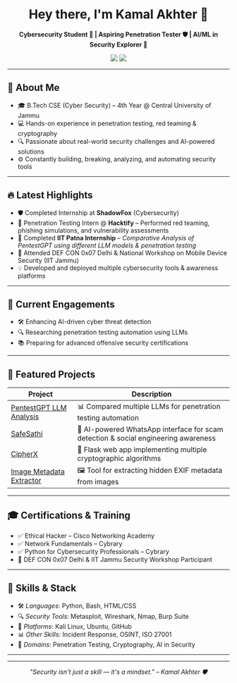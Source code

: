 <h1 align="center">Hey there, I'm Kamal Akhter 👋</h1>
<p align="center"><strong>Cybersecurity Student 🔐 | Aspiring Penetration Tester 🛡 | AI/ML in Security Explorer 🤖</strong></p>
<p align="center">
  <a href="https://github.com/Akhter313"><img src="https://img.shields.io/github/followers/Akhter313?label=GitHub&style=social" /></a>
  <a href="https://linkedin.com/in/313-akhter"><img src="https://img.shields.io/badge/LinkedIn-0077B5?style=social&logo=linkedin" /></a>
</p>

---

## 🚀 About Me

- 🎓 B.Tech CSE (Cyber Security) – 4th Year @ Central University of Jammu  
- 💻 Hands-on experience in penetration testing, red teaming & cryptography  
- 🔍 Passionate about real-world security challenges and AI-powered solutions  
- ⚙ Constantly building, breaking, analyzing, and automating security tools  

---

## 🔥 Latest Highlights

- 🛡 Completed Internship at **ShadowFox** (Cybersecurity)  
- 🎯 Penetration Testing Intern @ **Hacktify** – Performed red teaming, phishing simulations, and vulnerability assessments  
- 🧪 Completed **IIT Patna Internship** – *Comparative Analysis of PentestGPT using different LLM models & penetration testing*  
- 📢 Attended DEF CON 0x07 Delhi & National Workshop on Mobile Device Security (IIT Jammu)  
- 💡 Developed and deployed multiple cybersecurity tools & awareness platforms  

---

## 💼 Current Engagements

- 🛠 Enhancing AI-driven cyber threat detection  
- 🔍 Researching penetration testing automation using LLMs  
- 📚 Preparing for advanced offensive security certifications  

---

## 🧪 Featured Projects

| Project | Description |
|--------|-------------|
| [PentestGPT LLM Analysis](https://github.com/Akhter313) | 📊 Compared multiple LLMs for penetration testing automation |
| [SafeSathi](https://github.com/Akhter313/SafeSathi) | 🤖 AI-powered WhatsApp interface for scam detection & social engineering awareness |
| [CipherX](https://github.com/Akhter313/CipherX) | 🔐 Flask web app implementing multiple cryptographic algorithms |
| [Image Metadata Extractor](https://github.com/Akhter313/Image-Metadata-Extractor) | 🖼 Tool for extracting hidden EXIF metadata from images |

---

## 🎓 Certifications & Training

- ✅ Ethical Hacker – Cisco Networking Academy  
- ✅ Network Fundamentals – Cybrary  
- ✅ Python for Cybersecurity Professionals – Cybrary  
- 🚀 DEF CON 0x07 Delhi & IIT Jammu Security Workshop Participant  

---

## 🧠 Skills & Stack

- 🛠 *Languages*: Python, Bash, HTML/CSS  
- 🔍 *Security Tools*: Metasploit, Wireshark, Nmap, Burp Suite  
- 🐧 *Platforms*: Kali Linux, Ubuntu, GitHub  
- 📊 *Other Skills*: Incident Response, OSINT, ISO 27001  
- 🧠 *Domains*: Penetration Testing, Cryptography, AI in Security  

---



---

<p align="center"><i>"Security isn't just a skill — it's a mindset." – Kamal Akhter 🛡</i></p>

